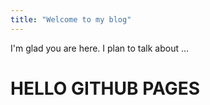 ```yaml
---
title: "Welcome to my blog"
---
```


I'm glad you are here. I plan to talk about ...

# HELLO GITHUB PAGES
